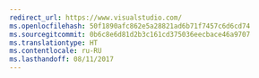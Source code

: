 ```yaml
---
redirect_url: https://www.visualstudio.com/
ms.openlocfilehash: 50f1890afc862e5a28821ad6b71f7457c6d6cd74
ms.sourcegitcommit: 0b6c8e6d81d2b3c161cd375036eecbace46a9707
ms.translationtype: HT
ms.contentlocale: ru-RU
ms.lasthandoff: 08/11/2017
---
```

